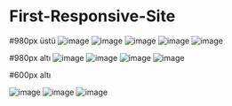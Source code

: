 # First-Responsive-Site

 #980px üstü
![image](https://user-images.githubusercontent.com/77778888/123538368-470ddd80-d73d-11eb-8e92-9f2a5bfeaa0d.png)
![image](https://user-images.githubusercontent.com/77778888/123538411-76244f00-d73d-11eb-9d8f-b932b2036c8a.png)
![image](https://user-images.githubusercontent.com/77778888/123538416-7f152080-d73d-11eb-9c32-993f28e7d470.png)
![image](https://user-images.githubusercontent.com/77778888/123538424-876d5b80-d73d-11eb-8789-25a2b83d1122.png)
![image](https://user-images.githubusercontent.com/77778888/123538431-8dfbd300-d73d-11eb-8679-b5a20f3b46dc.png)


#980px altı
![image](https://user-images.githubusercontent.com/77778888/123538396-6573d900-d73d-11eb-922e-da69b1843115.png)
![image](https://user-images.githubusercontent.com/77778888/123538439-9ce28580-d73d-11eb-962d-5dc11cf277a6.png)
![image](https://user-images.githubusercontent.com/77778888/123538446-a4099380-d73d-11eb-931b-7c9e881cf0c2.png)
![image](https://user-images.githubusercontent.com/77778888/123538451-abc93800-d73d-11eb-840b-d2af73c384b0.png)

#600px altı




![image](https://user-images.githubusercontent.com/77778888/123538479-c4395280-d73d-11eb-8d26-944c06ccc8e2.png)
![image](https://user-images.githubusercontent.com/77778888/123538485-cc918d80-d73d-11eb-85fe-39398230de61.png)
![image](https://user-images.githubusercontent.com/77778888/123538489-d3b89b80-d73d-11eb-8de7-e74618e5ad30.png)


